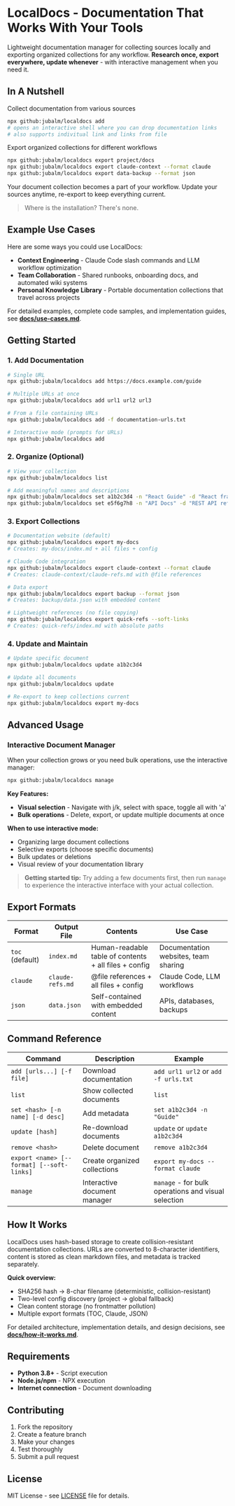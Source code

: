 # LocalDocs - Documentation That Works With Your Tools

Lightweight documentation manager for collecting sources locally and exporting organized collections for any workflow. **Research once, export everywhere, update whenever** - with interactive management when you need it.

## In A Nutshell

Collect documentation from various sources

```sh
npx github:jubalm/localdocs add 
# opens an interactive shell where you can drop documentation links
# also supports indivitual link and links from file 
```

Export organized collections for different workflows

```sh
npx github:jubalm/localdocs export project/docs 
npx github:jubalm/localdocs export claude-context --format claude
npx github:jubalm/localdocs export data-backup --format json
```

Your document collection becomes a part of your workflow. Update your sources anytime, re-export to keep everything current.

> Where is the installation? There's none.

## Example Use Cases

Here are some ways you could use LocalDocs:

- **Context Engineering** - Claude Code slash commands and LLM workflow optimization
- **Team Collaboration** - Shared runbooks, onboarding docs, and automated wiki systems  
- **Personal Knowledge Library** - Portable documentation collections that travel across projects

For detailed examples, complete code samples, and implementation guides, see **[docs/use-cases.md](docs/use-cases.md)**.

## Getting Started

### 1. Add Documentation
```bash
# Single URL
npx github:jubalm/localdocs add https://docs.example.com/guide

# Multiple URLs at once
npx github:jubalm/localdocs add url1 url2 url3

# From a file containing URLs
npx github:jubalm/localdocs add -f documentation-urls.txt

# Interactive mode (prompts for URLs)
npx github:jubalm/localdocs add
```

### 2. Organize (Optional)
```bash
# View your collection
npx github:jubalm/localdocs list

# Add meaningful names and descriptions
npx github:jubalm/localdocs set a1b2c3d4 -n "React Guide" -d "React framework documentation"
npx github:jubalm/localdocs set e5f6g7h8 -n "API Docs" -d "REST API reference"
```

### 3. Export Collections
```bash
# Documentation website (default)
npx github:jubalm/localdocs export my-docs
# Creates: my-docs/index.md + all files + config

# Claude Code integration  
npx github:jubalm/localdocs export claude-context --format claude
# Creates: claude-context/claude-refs.md with @file references

# Data export
npx github:jubalm/localdocs export backup --format json
# Creates: backup/data.json with embedded content

# Lightweight references (no file copying)
npx github:jubalm/localdocs export quick-refs --soft-links
# Creates: quick-refs/index.md with absolute paths
```

### 4. Update and Maintain
```bash
# Update specific document
npx github:jubalm/localdocs update a1b2c3d4

# Update all documents
npx github:jubalm/localdocs update

# Re-export to keep collections current
npx github:jubalm/localdocs export my-docs
```

## Advanced Usage

### Interactive Document Manager

When your collection grows or you need bulk operations, use the interactive manager:

```bash
npx github:jubalm/localdocs manage
```

**Key Features:**
- **Visual selection** - Navigate with j/k, select with space, toggle all with 'a'
- **Bulk operations** - Delete, export, or update multiple documents at once

**When to use interactive mode:**
- Organizing large document collections
- Selective exports (choose specific documents)
- Bulk updates or deletions
- Visual review of your documentation library

> **Getting started tip:** Try adding a few documents first, then run `manage` to experience the interactive interface with your actual collection.

## Export Formats

| Format | Output File | Contents | Use Case |
|--------|-------------|----------|----------|
| `toc` (default) | `index.md` | Human-readable table of contents + all files + config | Documentation websites, team sharing |
| `claude` | `claude-refs.md` | @file references + all files + config | Claude Code, LLM workflows |
| `json` | `data.json` | Self-contained with embedded content | APIs, databases, backups |

## Command Reference

| Command | Description | Example |
|---------|-------------|---------|
| `add [urls...] [-f file]` | Download documentation | `add url1 url2` or `add -f urls.txt` |
| `list` | Show collected documents | `list` |
| `set <hash> [-n name] [-d desc]` | Add metadata | `set a1b2c3d4 -n "Guide"` |
| `update [hash]` | Re-download documents | `update` or `update a1b2c3d4` |
| `remove <hash>` | Delete document | `remove a1b2c3d4` |
| `export <name> [--format] [--soft-links]` | Create organized collections | `export my-docs --format claude` |
| `manage` | Interactive document manager | `manage` - for bulk operations and visual selection |

## How It Works

LocalDocs uses hash-based storage to create collision-resistant documentation collections. URLs are converted to 8-character identifiers, content is stored as clean markdown files, and metadata is tracked separately.

**Quick overview:**
- SHA256 hash → 8-char filename (deterministic, collision-resistant)
- Two-level config discovery (project → global fallback)  
- Clean content storage (no frontmatter pollution)
- Multiple export formats (TOC, Claude, JSON)

For detailed architecture, implementation details, and design decisions, see **[docs/how-it-works.md](docs/how-it-works.md)**.

## Requirements

- **Python 3.8+** - Script execution
- **Node.js/npm** - NPX execution  
- **Internet connection** - Document downloading

## Contributing

1. Fork the repository
2. Create a feature branch
3. Make your changes
4. Test thoroughly
5. Submit a pull request

## License

MIT License - see [LICENSE](LICENSE) file for details.
